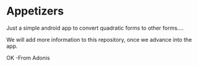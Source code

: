 Appetizers
==========

Just a simple android app to convert quadratic forms to other forms....

We will add more information to this repository, once we advance into the app.

OK -From Adonis
